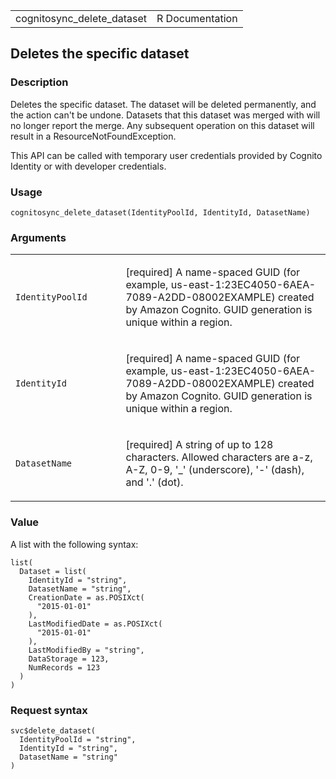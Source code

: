 <table style="width: 100%;">
<tbody>
<tr class="odd">
<td>cognitosync_delete_dataset</td>
<td style="text-align: right;">R Documentation</td>
</tr>
</tbody>
</table>

## Deletes the specific dataset

### Description

Deletes the specific dataset. The dataset will be deleted permanently,
and the action can't be undone. Datasets that this dataset was merged
with will no longer report the merge. Any subsequent operation on this
dataset will result in a ResourceNotFoundException.

This API can be called with temporary user credentials provided by
Cognito Identity or with developer credentials.

### Usage

    cognitosync_delete_dataset(IdentityPoolId, IdentityId, DatasetName)

### Arguments

<table>
<colgroup>
<col style="width: 35%" />
<col style="width: 65%" />
</colgroup>
<tbody>
<tr class="odd">
<td><code
id="cognitosync_delete_dataset_:_IdentityPoolId">IdentityPoolId</code></td>
<td><p>[required] A name-spaced GUID (for example,
us-east-1:23EC4050-6AEA-7089-A2DD-08002EXAMPLE) created by Amazon
Cognito. GUID generation is unique within a region.</p></td>
</tr>
<tr class="even">
<td><code
id="cognitosync_delete_dataset_:_IdentityId">IdentityId</code></td>
<td><p>[required] A name-spaced GUID (for example,
us-east-1:23EC4050-6AEA-7089-A2DD-08002EXAMPLE) created by Amazon
Cognito. GUID generation is unique within a region.</p></td>
</tr>
<tr class="odd">
<td><code
id="cognitosync_delete_dataset_:_DatasetName">DatasetName</code></td>
<td><p>[required] A string of up to 128 characters. Allowed characters
are a-z, A-Z, 0-9, '_' (underscore), '-' (dash), and '.' (dot).</p></td>
</tr>
</tbody>
</table>

### Value

A list with the following syntax:

    list(
      Dataset = list(
        IdentityId = "string",
        DatasetName = "string",
        CreationDate = as.POSIXct(
          "2015-01-01"
        ),
        LastModifiedDate = as.POSIXct(
          "2015-01-01"
        ),
        LastModifiedBy = "string",
        DataStorage = 123,
        NumRecords = 123
      )
    )

### Request syntax

    svc$delete_dataset(
      IdentityPoolId = "string",
      IdentityId = "string",
      DatasetName = "string"
    )
